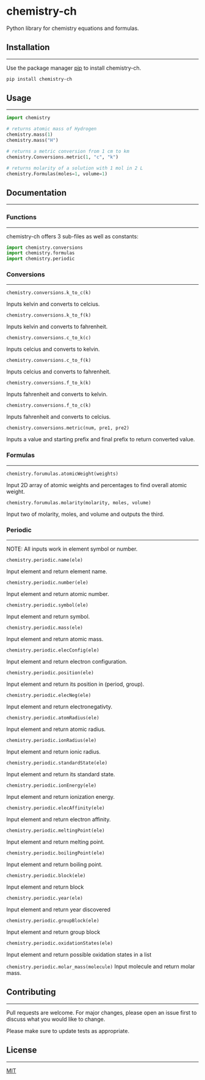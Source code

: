 # chemistry-ch

Python library for chemistry equations and formulas.


## Installation
----------------------

Use the package manager [pip](https://pip.pypa.io/en/stable/) to install chemistry-ch.

```bash
pip install chemistry-ch
```


## Usage
----------------------

```python
import chemistry

# returns atomic mass of Hydrogen
chemistry.mass(1)
chemistry.mass("H")

# returns a metric conversion from 1 cm to km
chemistry.Conversions.metric(1, "c", "k")

# returns molarity of a solution with 1 mol in 2 L
chemistry.Formulas(moles=1, volume=1)
```


## Documentation
----------------------


### Functions
----------------------
chemistry-ch offers 3 sub-files as well as constants:

``` python
import chemistry.conversions
import chemistry.formulas
import chemistry.periodic
```


### Conversions
----------------------

``chemistry.conversions.k_to_c(k)``

Inputs kelvin and converts to celcius.

``chemistry.conversions.k_to_f(k)``

Inputs kelvin and converts to fahrenheit.

``chemistry.conversions.c_to_k(c)``

Inputs celcius and converts to kelvin.

``chemistry.conversions.c_to_f(k)``

Inputs celcius and converts to fahrenheit.

``chemistry.conversions.f_to_k(k)``

Inputs fahrenheit and converts to kelvin.

``chemistry.conversions.f_to_c(k)``

Inputs fahrenheit and converts to celcius.

``chemistry.conversions.metric(num, pre1, pre2)``

Inputs a value and starting prefix and final prefix to return converted value.


### Formulas
----------------------

``chemistry.forumulas.atomicWeight(weights)``

Input 2D array of atomic weights and percentages to find overall atomic weight.

``chemistry.forumulas.molarity(molarity, moles, volume)``

Input two of molarity, moles, and volume and outputs the third.


### Periodic
----------------------

NOTE: All inputs work in element symbol or number.

``chemistry.periodic.name(ele)``

Input element and return element name.

``chemistry.periodic.number(ele)``

Input element and return atomic number.

``chemistry.periodic.symbol(ele)``

Input element and return symbol.

``chemistry.periodic.mass(ele)``

Input element and return atomic mass.

``chemistry.periodic.elecConfig(ele)``

Input element and return electron configuration.

``chemistry.periodic.position(ele)``

Input element and return its position in (period, group).

``chemistry.periodic.elecNeg(ele)``

Input element and return electronegativty.

``chemistry.periodic.atomRadius(ele)``

Input element and return atomic radius.

``chemistry.periodic.ionRadius(ele)``

Input element and return ionic radius.

``chemistry.periodic.standardState(ele)``

Input element and return its standard state.

``chemistry.periodic.ionEnergy(ele)``

Input element and return ionization energy.

``chemistry.periodic.elecAffinity(ele)``

Input element and return electron affinity.

``chemistry.periodic.meltingPoint(ele)``

Input element and return melting point.

``chemistry.periodic.boilingPoint(ele)``

Input element and return boiling point.

``chemistry.periodic.block(ele)``

Input element and return block

``chemistry.periodic.year(ele)``

Input element and return year discovered

``chemistry.periodic.groupBlock(ele)``

Input element and return group block

``chemistry.periodic.oxidationStates(ele)``

Input element and return possible oxidation states in a list

``chemistry.periodic.molar_mass(molecule)``
Input molecule and return molar mass.


## Contributing
----------------------

Pull requests are welcome. For major changes, please open an issue first
to discuss what you would like to change.

Please make sure to update tests as appropriate.


## License
----------------------

[MIT](https://choosealicense.com/licenses/mit/)
